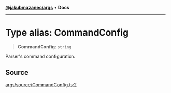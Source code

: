 [**@jakubmazanec/args**](../README.md) • **Docs**

---

# Type alias: CommandConfig

> **CommandConfig**: `string`

Parser's command configuration.

## Source

[args/source/CommandConfig.ts:2](https://github.com/jakubmazanec/js-tools/blob/51bfc5b913a7a7ef21d8d702a0d87d72983e112a/packages/args/source/CommandConfig.ts#L2)

